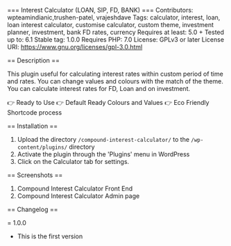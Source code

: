 === Interest Calculator (LOAN, SIP, FD, BANK) ===
Contributors: wpteamindianic,trushen-patel, vrajeshdave
Tags: calculator, interest, loan, loan interest calculator, customise calculator, custom theme, investment planner, investment, bank FD rates, currency
Requires at least: 5.0 +
Tested up to: 6.1
Stable tag: 1.0.0
Requires PHP: 7.0
License: GPLv3 or later
License URI: https://www.gnu.org/licenses/gpl-3.0.html

== Description ==

This plugin useful for calculating interest rates within custom period of time and rates. You can change values and colours with the match of the theme. You can calculate interest rates for FD, Loan and on investment.

👉 Ready to Use
👉 Default Ready Colours and Values
👉 Eco Friendly Shortcode process

== Installation ==

1. Upload the directory `/compound-interest-calculator/` to the `/wp-content/plugins/` directory
2. Activate the plugin through the 'Plugins' menu in WordPress
3. Click on the Calculator tab for settings.


== Screenshots ==

1. Compound Interest Calculator Front End
2. Compound Interest Calculator Admin page

== Changelog ==

= 1.0.0
* This is the first version